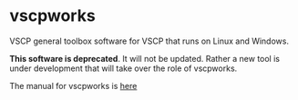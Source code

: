 # vscpworks
VSCP general toolbox software for VSCP that runs on Linux and Windows.

**This software is deprecated**. It will not be updated. Rather a new tool is under development that will take over the role of vscpworks.

The manual for vscpworks is [here](https://grodansparadis.gitbooks.io/vscp-works/)